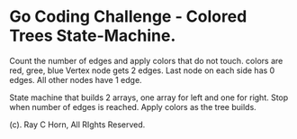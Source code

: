 # Go Coding Challenge - Colored Trees State-Machine.

Count the number of edges and apply colors that do not touch.
colors are red, gree, blue
Vertex node gets 2 edges.
Last node on each side has 0 edges.
All other nodes have 1 edge.

State machine that builds 2 arrays, one array for left and one for right.
Stop when number of edges is reached.
Apply colors as the tree builds.

(c). Ray C Horn, All RIghts Reserved.
